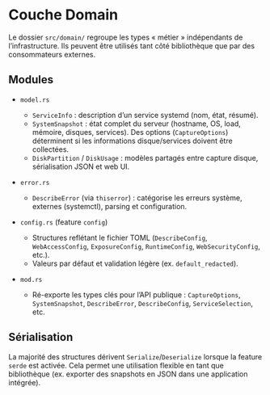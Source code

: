 # Couche Domain

Le dossier `src/domain/` regroupe les types « métier » indépendants de
l’infrastructure. Ils peuvent être utilisés tant côté bibliothèque que
par des consommateurs externes.

## Modules

- `model.rs`
  - `ServiceInfo` : description d’un service systemd (nom, état, résumé).
  - `SystemSnapshot` : état complet du serveur (hostname, OS, load, mémoire,
    disques, services). Des options (`CaptureOptions`) déterminent si les
    informations disque/services doivent être collectées.
  - `DiskPartition` / `DiskUsage` : modèles partagés entre capture disque,
    sérialisation JSON et web UI.

- `error.rs`
  - `DescribeError` (via `thiserror`) : catégorise les erreurs système,
    externes (systemctl), parsing et configuration.

- `config.rs` (feature `config`)
  - Structures reflétant le fichier TOML (`DescribeConfig`, `WebAccessConfig`,
    `ExposureConfig`, `RuntimeConfig`, `WebSecurityConfig`, etc.).
  - Valeurs par défaut et validation légère (ex. `default_redacted`).

- `mod.rs`
  - Ré-exporte les types clés pour l’API publique : `CaptureOptions`,
    `SystemSnapshot`, `DescribeError`, `DescribeConfig`, `ServiceSelection`,
    etc.

## Sérialisation

La majorité des structures dérivent `Serialize`/`Deserialize` lorsque la
feature `serde` est activée. Cela permet une utilisation flexible
en tant que bibliothèque (ex. exporter des snapshots en JSON dans une
application intégrée).
